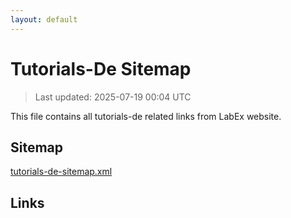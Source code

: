 ```yaml
---
layout: default
---
```


# Tutorials-De Sitemap

> Last updated: 2025-07-19 00:04 UTC

This file contains all tutorials-de related links from LabEx website.

## Sitemap

[tutorials-de-sitemap.xml](https://labex.io/tutorials-de-sitemap.xml)

## Links


